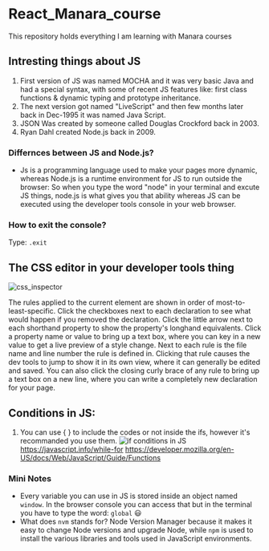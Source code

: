 # React_Manara_course
This repository holds everything I am learning with Manara courses

## Intresting things about JS
1. First version of JS was named MOCHA and it was very basic Java and had a special syntax, with some of recent JS features like: first class functions & dynamic typing and prototype inheritance.
2. The next version got named "LiveScript" and then few months later back in Dec-1995 it was named Java Script.
3. JSON Was created by someone called Douglas Crockford back in 2003.
4. Ryan Dahl created Node.js back in 2009.

### Differnces between JS and Node.js?
- Js is a programming language used to make your pages more dynamic, whereas Node.js is a runtime environment for JS to run outside the browser:
  So when you type the word "node" in your terminal and excute JS things, node.js is what gives you that ability whereas JS can be executed using the developer tools console in your web browser.
### How to exit the console?
Type: ```.exit```

## The CSS editor in your developer tools thing
![css_inspector](https://github.com/user-attachments/assets/b0565acc-e495-44d4-8696-63b32e7439ae)

The rules applied to the current element are shown in order of most-to-least-specific.
Click the checkboxes next to each declaration to see what would happen if you removed the declaration.
Click the little arrow next to each shorthand property to show the property's longhand equivalents.
Click a property name or value to bring up a text box, where you can key in a new value to get a live preview of a style change.
Next to each rule is the file name and line number the rule is defined in. Clicking that rule causes the dev tools to jump to show it in its own view, where it can generally be edited and saved.
You can also click the closing curly brace of any rule to bring up a text box on a new line, where you can write a completely new declaration for your page.

## Conditions in JS:
1. You can use { } to include the codes or not inside the ifs, however it's recommanded you use them.
   ![if conditions in JS](https://developer.mozilla.org/en-US/docs/Learn_web_development/Core/Scripting/Conditionals)
   https://javascript.info/while-for
   https://developer.mozilla.org/en-US/docs/Web/JavaScript/Guide/Functions

### Mini Notes
- Every variable you can use in JS is stored inside an object named ```window```. In the browser console you can access that but in the terminal you have to type the word: ```global``` 😃
- What does ```nvm``` stands for?
  Node Version Manager because it makes it easy to change Node versions and upgrade Node, while ```npm``` is used to install the various libraries and tools used in JavaScript environments.

